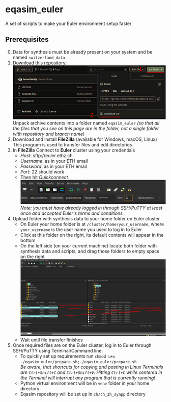# eqasim_euler

A set of scripts to make your Euler environment setup faster

## Prerequisites
0. Data for synthesis must be already present on your system and be named `switzerland_data`
1. Download this repository:\
![img.png](img/img1.png)\
Unpack archive contents into a folder named `eqasim_euler`
_(so that all the files that you see on this page are in the folder, not a single folder with repository and branch name)_
2. Download and install **FileZilla** (available for Windows, macOS, Linux)\
This program is used to transfer files and edit directories
3. In **FileZilla** Connect to **Euler** cluster using your credentials
   - _Host_: sftp://euler.ethz.ch
   - _Username_: as in your ETH email
   - _Password_: as in your ETH email
   - _Port_: 22 should work
   - Then hit _Quickconnect_\
   ![img2.png](img/img2.png)
   _Note: you must have already logged in through SSH/PuTTY at least once and accepted Euler's terms and conditions_
4. Upload folder with synthesis data to your home folder on Euler cluster
   - On Euler your home folder is at `/cluster/home/your_username`, where `your_username` is the user name you used to log in to Euler
   - Click at this folder on the right, its default contents will appear in the bottom 
   - On the left side (on your current machine) locate both folder with synthesis data and scripts, and drag those folders to empty space on the right
   ![img3.png](img/img3.png)
   - Wait until file transfer finishes
5. Once required files are on the Euler cluster, log in to Euler through SSH/PuTTY using Terminal/Command line:
   - To quickly set up requirements run `chmod u+x ./eqasim_euler/prepare.sh;./eqasim_euler/prepare.sh`\
   _Be aware, that shortcuts for copying and pasting in Linux Terminals are `Ctrl+Shift+C` and `Ctrl+Shift+V`. Hitting `Ctrl+C` while centered in the Terminal will interrupt any program that is currently running!_
   - Python virtual environment will be in `venv` folder in your home directory
   - Eqasim repository will be set up in `ch/ch_zh_synpp` directory